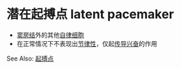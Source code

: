 # 潜在起搏点 latent pacemaker

- [窦房结](窦房结.md)外的其他[自律细胞](自律细胞.md)
- 在正常情况下不表现出[节律性](节律性.md)，仅起[传导](传导.md)[兴奋](兴奋.md)的作用

See Also: [起搏点](起搏点.md)
